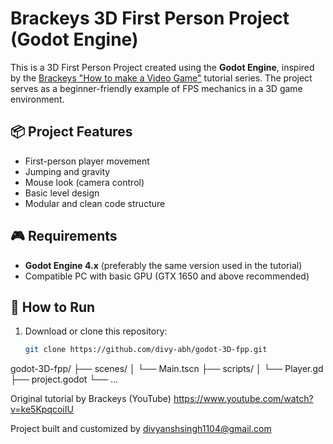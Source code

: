 # Brackeys 3D First Person Project (Godot Engine)

This is a 3D First Person Project created using the **Godot Engine**, inspired by the [Brackeys "How to make a Video Game"](https://www.youtube.com/watch?v=LOhfqjmasi0) tutorial series. The project serves as a beginner-friendly example of FPS mechanics in a 3D game environment.

## 📦 Project Features
- First-person player movement
- Jumping and gravity
- Mouse look (camera control)
- Basic level design
- Modular and clean code structure

## 🎮 Requirements
- **Godot Engine 4.x** (preferably the same version used in the tutorial)
- Compatible PC with basic GPU (GTX 1650 and above recommended)

## 🚀 How to Run
1. Download or clone this repository:
   ```bash
   git clone https://github.com/divy-abh/godot-3D-fpp.git

godot-3D-fpp/
├── scenes/
│   └── Main.tscn
├── scripts/
│   └── Player.gd
├── project.godot
└── ...

Original tutorial by Brackeys (YouTube) https://www.youtube.com/watch?v=ke5KpqcoiIU

Project built and customized by divyanshsingh1104@gmail.com

